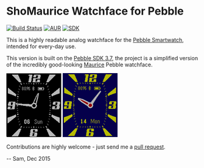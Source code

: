 ShoMaurice Watchface for Pebble
===========================

[![Build Status](https://travis-ci.org/ShoobyBan/PebbleShoMaurice.svg?branch=master)](https://travis-ci.org/ShoobyBan/PebbleShoMaurice)
[![AUR](https://img.shields.io/aur/license/yaourt.svg?maxAge=2592000)]()
[![SDK](https://img.shields.io/badge/sdk-3.12-green.svg)](https://developer.getpebble.com/sdk/changelogs/3.12/)


This is a highly readable analog watchface for the [Pebble Smartwatch][pebble], intended for every-day use.

This version is built on the [Pebble SDK 3.7][sdk3], the project is a simplified version of the incredibly good-looking [Maurice][maurice] Pebble watchface.

![screenshot](screenshot.png)
![screenshot](screenshot2.png)

Contributions are highly welcome - just send me a [pull request][pullreq].

-- Sam, Dec 2015

[pebble]:  https://getpebble.com/
[maurice]: https://github.com/zalewszczak/pebble/tree/master/maurice
[sdk3]:    https://developer.getpebble.com/sdk/changelogs/3.12/
[pullreq]: https://help.github.com/articles/using-pull-requests
